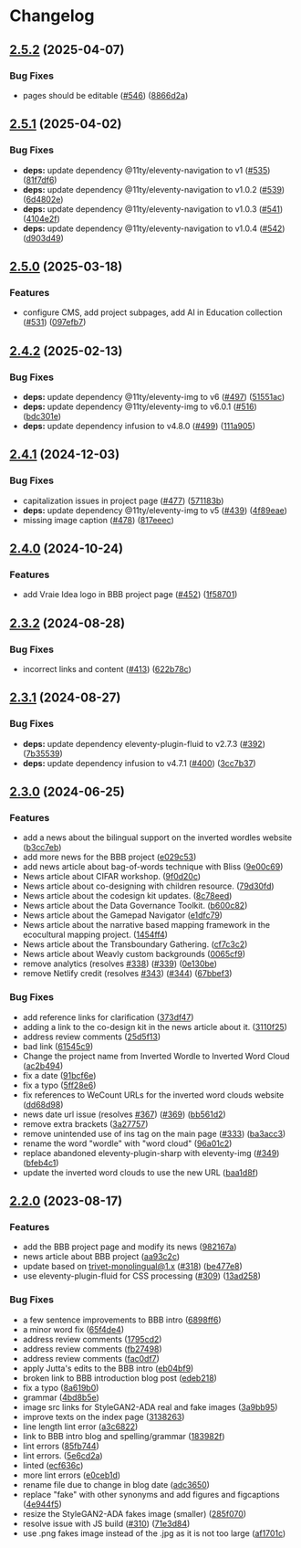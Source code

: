 # Changelog

## [2.5.2](https://github.com/fluid-project/floeproject.org/compare/v2.5.1...v2.5.2) (2025-04-07)


### Bug Fixes

* pages should be editable ([#546](https://github.com/fluid-project/floeproject.org/issues/546)) ([8866d2a](https://github.com/fluid-project/floeproject.org/commit/8866d2a3dd4116e955e3e1feb91eef76720ee3c6))

## [2.5.1](https://github.com/fluid-project/floeproject.org/compare/v2.5.0...v2.5.1) (2025-04-02)


### Bug Fixes

* **deps:** update dependency @11ty/eleventy-navigation to v1 ([#535](https://github.com/fluid-project/floeproject.org/issues/535)) ([81f7df6](https://github.com/fluid-project/floeproject.org/commit/81f7df6e657d2278da8a12f677dca796b02e7646))
* **deps:** update dependency @11ty/eleventy-navigation to v1.0.2 ([#539](https://github.com/fluid-project/floeproject.org/issues/539)) ([6d4802e](https://github.com/fluid-project/floeproject.org/commit/6d4802e526238a27844ab30d7cdabead120826d4))
* **deps:** update dependency @11ty/eleventy-navigation to v1.0.3 ([#541](https://github.com/fluid-project/floeproject.org/issues/541)) ([4104e2f](https://github.com/fluid-project/floeproject.org/commit/4104e2fd6cb22b2514c87c98511496dcbe16644d))
* **deps:** update dependency @11ty/eleventy-navigation to v1.0.4 ([#542](https://github.com/fluid-project/floeproject.org/issues/542)) ([d903d49](https://github.com/fluid-project/floeproject.org/commit/d903d4940b1dad039ad2e7b6f3f5dc7946535d0b))

## [2.5.0](https://github.com/fluid-project/floeproject.org/compare/v2.4.2...v2.5.0) (2025-03-18)


### Features

* configure CMS, add project subpages, add AI in Education collection ([#531](https://github.com/fluid-project/floeproject.org/issues/531)) ([097efb7](https://github.com/fluid-project/floeproject.org/commit/097efb7224232340731ebce3ffb2796957e15488))

## [2.4.2](https://github.com/fluid-project/floeproject.org/compare/v2.4.1...v2.4.2) (2025-02-13)


### Bug Fixes

* **deps:** update dependency @11ty/eleventy-img to v6 ([#497](https://github.com/fluid-project/floeproject.org/issues/497)) ([51551ac](https://github.com/fluid-project/floeproject.org/commit/51551ac923efb0e076de2e8694351525c306eb1d))
* **deps:** update dependency @11ty/eleventy-img to v6.0.1 ([#516](https://github.com/fluid-project/floeproject.org/issues/516)) ([bdc301e](https://github.com/fluid-project/floeproject.org/commit/bdc301eb127378ba4705356dc61c15cab5b8d762))
* **deps:** update dependency infusion to v4.8.0 ([#499](https://github.com/fluid-project/floeproject.org/issues/499)) ([111a905](https://github.com/fluid-project/floeproject.org/commit/111a905ded214ea758d4ddd95cd041cc1de0c967))

## [2.4.1](https://github.com/fluid-project/floeproject.org/compare/v2.4.0...v2.4.1) (2024-12-03)


### Bug Fixes

* capitalization issues in project page ([#477](https://github.com/fluid-project/floeproject.org/issues/477)) ([571183b](https://github.com/fluid-project/floeproject.org/commit/571183b306f14f1c82081608348608ed3c17ed82))
* **deps:** update dependency @11ty/eleventy-img to v5 ([#439](https://github.com/fluid-project/floeproject.org/issues/439)) ([4f89eae](https://github.com/fluid-project/floeproject.org/commit/4f89eae8d13c6dc3a1b8112e55150ae323b90e4d))
* missing image caption ([#478](https://github.com/fluid-project/floeproject.org/issues/478)) ([817eeec](https://github.com/fluid-project/floeproject.org/commit/817eeecbb37cc587a4e6ad760571bcb0ae3b51fc))

## [2.4.0](https://github.com/fluid-project/floeproject.org/compare/v2.3.2...v2.4.0) (2024-10-24)


### Features

* add Vraie Idea logo in BBB project page ([#452](https://github.com/fluid-project/floeproject.org/issues/452)) ([1f58701](https://github.com/fluid-project/floeproject.org/commit/1f58701c1d6cadb2184e515266bccd8be6edc9cf))

## [2.3.2](https://github.com/fluid-project/floeproject.org/compare/v2.3.1...v2.3.2) (2024-08-28)


### Bug Fixes

* incorrect links and content ([#413](https://github.com/fluid-project/floeproject.org/issues/413)) ([622b78c](https://github.com/fluid-project/floeproject.org/commit/622b78c31864b43fd46f121a7603ba9c89551103))

## [2.3.1](https://github.com/fluid-project/floeproject.org/compare/v2.3.0...v2.3.1) (2024-08-27)


### Bug Fixes

* **deps:** update dependency eleventy-plugin-fluid to v2.7.3 ([#392](https://github.com/fluid-project/floeproject.org/issues/392)) ([7b35539](https://github.com/fluid-project/floeproject.org/commit/7b35539d2cda9a5011abc62135723842dcbaf10a))
* **deps:** update dependency infusion to v4.7.1 ([#400](https://github.com/fluid-project/floeproject.org/issues/400)) ([3cc7b37](https://github.com/fluid-project/floeproject.org/commit/3cc7b37a325a717426835080f0d96b6c068ae0c3))

## [2.3.0](https://github.com/fluid-project/floeproject.org/compare/v2.2.0...v2.3.0) (2024-06-25)


### Features

* add a news about the bilingual support on the inverted wordles website ([b3cc7eb](https://github.com/fluid-project/floeproject.org/commit/b3cc7ebc6cba88565e3fd3a425f3e49ae85f8245))
* add more news for the BBB project ([e029c53](https://github.com/fluid-project/floeproject.org/commit/e029c53469f9875a0671b4c07f72d85c066a0915))
* add news article about bag-of-words technique with Bliss ([9e00c69](https://github.com/fluid-project/floeproject.org/commit/9e00c699bbae0b70324ea86e6b3292699e25af7b))
* News article about CIFAR workshop. ([9f0d20c](https://github.com/fluid-project/floeproject.org/commit/9f0d20c410d02dc089f2fc94f907bb568a989fed))
* News article about co-designing with children resource. ([79d30fd](https://github.com/fluid-project/floeproject.org/commit/79d30fd794590f9859b2cc123a90fa2978a7a57b))
* News article about the codesign kit updates. ([8c78eed](https://github.com/fluid-project/floeproject.org/commit/8c78eed45e9a3321f53723f006a460c24c41de7f))
* News article about the Data Governance Toolkit. ([b600c82](https://github.com/fluid-project/floeproject.org/commit/b600c82cb230d0e039ea69ece8bdba1500b8508e))
* News article about the Gamepad Navigator ([e1dfc79](https://github.com/fluid-project/floeproject.org/commit/e1dfc79f591161834faed2d9dcca6d960086a271))
* News article about the narrative based mapping framework in the ecocultural mapping project. ([1454ff4](https://github.com/fluid-project/floeproject.org/commit/1454ff42e4aeb9c5ee3a6b67ddfd9d0fb6ad1687))
* News article about the Transboundary Gathering. ([cf7c3c2](https://github.com/fluid-project/floeproject.org/commit/cf7c3c2a4f96d5d0889d4d4447bb67b9cc853fca))
* News article about Weavly custom backgrounds ([0065cf9](https://github.com/fluid-project/floeproject.org/commit/0065cf99915daea58c6b147fc16d57fbac1d1635))
* remove analytics (resolves [#338](https://github.com/fluid-project/floeproject.org/issues/338)) ([#339](https://github.com/fluid-project/floeproject.org/issues/339)) ([0e130be](https://github.com/fluid-project/floeproject.org/commit/0e130be07cef2f4437bf6ce3825550f6ea9b82e5))
* remove Netlify credit (resolves [#343](https://github.com/fluid-project/floeproject.org/issues/343)) ([#344](https://github.com/fluid-project/floeproject.org/issues/344)) ([67bbef3](https://github.com/fluid-project/floeproject.org/commit/67bbef33c7001b88b7abcb8307376efe7a450836))


### Bug Fixes

* add reference links for clarification ([373df47](https://github.com/fluid-project/floeproject.org/commit/373df47c3938e94b003da0077e3e2049dbc4c824))
* adding a link to the co-design kit in the news article about it. ([3110f25](https://github.com/fluid-project/floeproject.org/commit/3110f2521bb1743c8a443470ef07e2f4b7b257f9))
* address review comments ([25d5f13](https://github.com/fluid-project/floeproject.org/commit/25d5f13208c274b521b364ec8a79cba475d30d89))
* bad link ([61545c9](https://github.com/fluid-project/floeproject.org/commit/61545c93f45d8882c4fd3868bba375a5f6a289d2))
* Change the project name from Inverted Wordle to Inverted Word Cloud ([ac2b494](https://github.com/fluid-project/floeproject.org/commit/ac2b494312e15ba8fce696e2e28f7a0dded8557d))
* fix a date ([91bcf6e](https://github.com/fluid-project/floeproject.org/commit/91bcf6ea939a0e1e97634c938d352e52d0504ab5))
* fix a typo ([5ff28e6](https://github.com/fluid-project/floeproject.org/commit/5ff28e65dfc638e88eb9842fe392d7ef3c63c128))
* fix references to WeCount URLs for the inverted word clouds website ([dd68d98](https://github.com/fluid-project/floeproject.org/commit/dd68d982981639b66320105ebf39f4b4ad2a745b))
* news date url issue (resolves [#367](https://github.com/fluid-project/floeproject.org/issues/367)) ([#369](https://github.com/fluid-project/floeproject.org/issues/369)) ([bb561d2](https://github.com/fluid-project/floeproject.org/commit/bb561d27eafd5ef0dfc1afd3a79bd5a666c50259))
* remove extra brackets ([3a27757](https://github.com/fluid-project/floeproject.org/commit/3a27757a9fef7f17739809dbe6719d0cc5d7ee9f))
* remove unintended use of ins tag on the main page ([#333](https://github.com/fluid-project/floeproject.org/issues/333)) ([ba3acc3](https://github.com/fluid-project/floeproject.org/commit/ba3acc3f2124a79643ea74b1c3c0dd80f173b507))
* rename the word "wordle" with "word cloud" ([96a01c2](https://github.com/fluid-project/floeproject.org/commit/96a01c2d2a3034380d370611a14c2bdecb9a1236))
* replace abandoned eleventy-plugin-sharp with eleventy-img ([#349](https://github.com/fluid-project/floeproject.org/issues/349)) ([bfeb4c1](https://github.com/fluid-project/floeproject.org/commit/bfeb4c11e53950bb99b9cac36ede9fd121146d24))
* update the inverted word clouds to use the new URL ([baa1d8f](https://github.com/fluid-project/floeproject.org/commit/baa1d8fe5f97afed84171230c856d21a6bc3553f))

## [2.2.0](https://github.com/fluid-project/floeproject.org/compare/v2.1.0...v2.2.0) (2023-08-17)


### Features

* add the BBB project page and modify its news ([982167a](https://github.com/fluid-project/floeproject.org/commit/982167aa91dd0ead650dca23efa675bc2ed4793a))
* news article about BBB project ([aa93c2c](https://github.com/fluid-project/floeproject.org/commit/aa93c2c4b27bc7d4a57dc3a0f089dbd8eeb3c78f))
* update based on trivet-monolingual@1.x ([#318](https://github.com/fluid-project/floeproject.org/issues/318)) ([be477e8](https://github.com/fluid-project/floeproject.org/commit/be477e8c2e24630582d37fb09aac12834534b0fe))
* use eleventy-plugin-fluid for CSS processing ([#309](https://github.com/fluid-project/floeproject.org/issues/309)) ([13ad258](https://github.com/fluid-project/floeproject.org/commit/13ad25842bed3b1044bb75455577e87c4a280b3a))


### Bug Fixes

* a few sentence improvements to BBB intro ([6898ff6](https://github.com/fluid-project/floeproject.org/commit/6898ff64f6e451e119b8d7acdd2a205801e5a8f2))
* a minor word fix ([65f4de4](https://github.com/fluid-project/floeproject.org/commit/65f4de43ebfe563339af4d5ddb153ccd8637a427))
* address review comments ([1795cd2](https://github.com/fluid-project/floeproject.org/commit/1795cd29a71244328c82d3dcd198b2fdfc883eda))
* address review comments ([fb27498](https://github.com/fluid-project/floeproject.org/commit/fb274980b26b0d52dff07a8aa3ead0aad557c5f4))
* address review comments ([fac0df7](https://github.com/fluid-project/floeproject.org/commit/fac0df7f0cf28407f07db0ab2318e24364d36cb8))
* apply Jutta's edits to the BBB intro ([eb04bf9](https://github.com/fluid-project/floeproject.org/commit/eb04bf9b0774f452145376f3495933eb3ce81c10))
* broken link to BBB introduction blog post ([edeb218](https://github.com/fluid-project/floeproject.org/commit/edeb218da0dc0f1cc892fdacecd271e145928484))
* fix a typo ([8a619b0](https://github.com/fluid-project/floeproject.org/commit/8a619b0477527308089f5c6fd2443e01c3b9bab7))
* grammar ([4bd8b5e](https://github.com/fluid-project/floeproject.org/commit/4bd8b5e2b0f2e423ce41d91cf0f6cbbf2d6ae237))
* image src links for StyleGAN2-ADA real and fake images ([3a9bb95](https://github.com/fluid-project/floeproject.org/commit/3a9bb9596a2f6571c3072862619d3e20e72a5f99))
* improve texts on the index page ([3138263](https://github.com/fluid-project/floeproject.org/commit/3138263d341459e2f157a473047d619f3f21fb5b))
* line length lint error ([a3c6822](https://github.com/fluid-project/floeproject.org/commit/a3c6822ae189c8ed70a78c54f38a410086f5adf4))
* link to BBB intro blog and spelling/grammar ([183982f](https://github.com/fluid-project/floeproject.org/commit/183982f0eab7b532636188b69a4717730ceff5a8))
* lint errors ([85fb744](https://github.com/fluid-project/floeproject.org/commit/85fb744340ae366720eb0f1d0530176003d7ecbb))
* lint errors. ([5e6cd2a](https://github.com/fluid-project/floeproject.org/commit/5e6cd2a041c21e8758c4edad043575fa76a66ec2))
* linted ([ecf636c](https://github.com/fluid-project/floeproject.org/commit/ecf636c5ed01fba3723ef3ba1dc593b84fbbafb4))
* more lint errors ([e0ceb1d](https://github.com/fluid-project/floeproject.org/commit/e0ceb1da9de1a565e9cd98810a7064280bac1d46))
* rename file due to change in blog date ([adc3650](https://github.com/fluid-project/floeproject.org/commit/adc36507a7a74ca889cb40b58d078bc6b9c8faf2))
* replace "fake" with other synonyms and add figures and figcaptions ([4e944f5](https://github.com/fluid-project/floeproject.org/commit/4e944f5ddd86ba2bb6d6152f049509e583bf6bf9))
* resize the StyleGAN2-ADA fakes image (smaller) ([285f070](https://github.com/fluid-project/floeproject.org/commit/285f07059cc5bc21cf429d4e18901d982e1a0e34))
* resolve issue with JS build ([#310](https://github.com/fluid-project/floeproject.org/issues/310)) ([71e3d84](https://github.com/fluid-project/floeproject.org/commit/71e3d84d55076db395f92c0820bd9a633cb33513))
* use .png fakes image instead of the .jpg as it is not too large ([af1701c](https://github.com/fluid-project/floeproject.org/commit/af1701cf0b56e0fed8477b2712216c8c621e5cd6))
